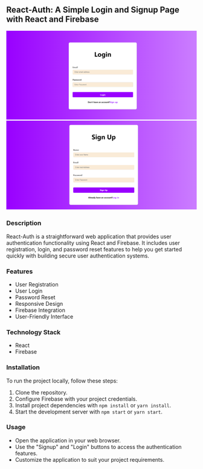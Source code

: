 ## React-Auth: A Simple Login and Signup Page with React and Firebase

![First Screenshot](./public/first.png)
![Signup Screenshot](./public/signup.png)

### Description

React-Auth is a straightforward web application that provides user authentication functionality using React and Firebase. It includes user registration, login, and password reset features to help you get started quickly with building secure user authentication systems.

### Features

- User Registration
- User Login
- Password Reset
- Responsive Design
- Firebase Integration
- User-Friendly Interface

### Technology Stack

- React
- Firebase

### Installation

To run the project locally, follow these steps:

1. Clone the repository.
2. Configure Firebase with your project credentials.
3. Install project dependencies with `npm install` or `yarn install`.
4. Start the development server with `npm start` or `yarn start`.

### Usage

- Open the application in your web browser.
- Use the "Signup" and "Login" buttons to access the authentication features.
- Customize the application to suit your project requirements.



